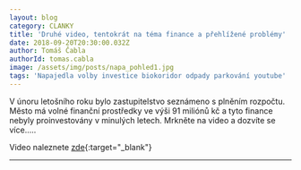 ```yaml
---
layout: blog
category: CLANKY
title: 'Druhé video, tentokrát na téma finance a přehlížené problémy'
date: 2018-09-20T20:30:00.032Z
author: Tomáš Čabla
authorId: tomas.cabla
image: /assets/img/posts/napa_pohled1.jpg
tags: 'Napajedla volby investice biokoridor odpady parkování youtube'
---
```

V únoru letošního roku bylo zastupitelstvo seznámeno s plněním rozpočtu. 
Město má volné finanční prostředky ve výši 91 miliónů kč a tyto finance nebyly proinvestovány v minulých letech.
Mrkněte na video a dozvíte se více.....

Video naleznete [zde](https://www.youtube.com/channel/UCgoN2Mo3r-xe0iO6N5HRWHA){:target="_blank"}

- - -
